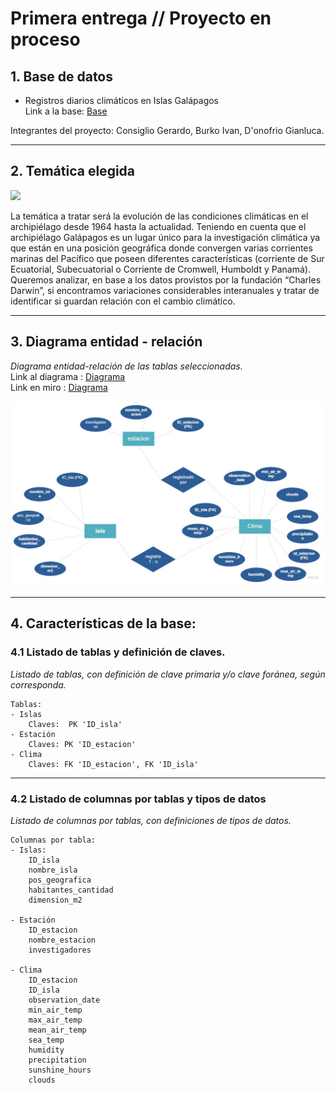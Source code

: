 # Primera entrega // Proyecto en proceso
## 1. Base de datos
- Registros diarios climáticos en Islas Galápagos <br>
Link a la base: 
<a href="https://drive.google.com/drive/folders/1oZDfXZPnu-UuAa1T_SG9Qa7yRF8EMy75?usp=sharing">Base</a>



Integrantes del proyecto: Consiglio Gerardo, Burko Ivan, D'onofrio Gianluca.
<hr>

## 2. Temática elegida

<img src="https://media.a24.com/p/98cb7616c3563e3b8c0f87a058335f7f/adjuntos/296/imagenes/008/118/0008118776/1200x675/smart/donde-quedan-las-islas-galapagos.jpeg">

La temática a tratar será la evolución de las condiciones climáticas en el archipiélago desde 1964 hasta la actualidad. Teniendo en cuenta que el archipiélago Galápagos es un lugar único para la investigación climática ya que están en una posición geográfica donde convergen varias corrientes marinas del Pacífico que poseen diferentes características (corriente de Sur Ecuatorial, Subecuatorial o Corriente de Cromwell, Humboldt y Panamá).
Queremos analizar, en base a los datos provistos por la fundación “Charles Darwin”, si encontramos variaciones considerables interanuales y tratar de identificar si guardan relación con el cambio climático. 

<hr>

## 3. Diagrama entidad - relación <br>
<i> Diagrama entidad-relación de las tablas seleccionadas. </i> <br>
 Link al diagrama : <a href='https://drive.google.com/file/d/11sMcyxh5iNHtrlKof_97Amztoqxr6aU_/view?usp=sharing'> Diagrama </a> <br>
 Link en miro : <a href='https://miro.com/app/board/uXjVO6ADgHM=/'> Diagrama </a>

<img src='https://raw.githubusercontent.com/geracons/galapagoscoder/main/Entity%20Relationship%20Diagram%20(3).jpg'>

<hr>

## 4. Características de la base: <br>
### 4.1 Listado de tablas y definición de claves.
<i> Listado de tablas, con definición de clave primaria y/o clave foránea, según corresponda.
 </i>

    Tablas:
    - Islas 
        Claves:  PK 'ID_isla'
    - Estación
        Claves: PK 'ID_estacion'
    - Clima
        Claves: FK 'ID_estacion', FK 'ID_isla'
    
 
<hr>



### 4.2 Listado de columnas por tablas y tipos de datos
<i> Listado de columnas por tablas, con definiciones de tipos de datos.  </i> <br>

    Columnas por tabla:
    - Islas:
        ID_isla 
        nombre_isla
        pos_geografica
        habitantes_cantidad
        dimension_m2
        
    - Estación
        ID_estacion
        nombre_estacion
        investigadores

    - Clima
        ID_estacion
        ID_isla
        observation_date
        min_air_temp
        max_air_temp
        mean_air_temp
        sea_temp
        humidity
        precipitation
        sunshine_hours
        clouds
 

